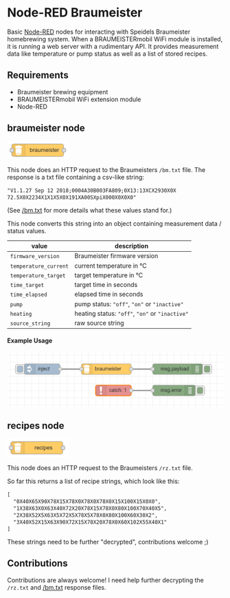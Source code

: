 # Node-RED Braumeister

Basic [Node-RED](https://nodered.org) nodes for interacting with Speidels Braumeister homebrewing system. When a BRAUMEISTERmobil WiFi module is installed, it is running a web server with a rudimentary API. It provides measurement data like temperature or pump status as well as a list of stored recipes.

## Requirements

* Braumeister brewing equipment
* BRAUMEISTERmobil WiFi extension module
* Node-RED

## braumeister node

![braumeister node](docs/node-braumeister.png)

This node does an HTTP request to the Braumeisters `/bm.txt` file. The response is a txt file containing a csv-like string:

```
"V1.1.27 Sep 12 2018;0004A30B003FA809;0X13:13XCX2930X0X 72.5X0X2234X1X1X5X0X191XA00SXpiX000X0X0X0"
```

(See [/bm.txt](docs/bm.txt.md) for more details what these values stand for.)

This node converts this string into an object containing measurement data / status values.

| value                 | description                                     |
| --------------------- | ----------------------------------------------- |
| `firmware_version`    | Braumeister firmware version                    |
| `temperature_current` | current temperature in °C                       |
| `temperature_target`  | target temperature in °C                        |
| `time_target`         | target time in seconds                          |
| `time_elapsed`        | elapsed time in seconds                         |
| `pump`                | pump status: `"off"`, `"on"` or `"inactive"`    |
| `heating`             | heating status: `"off"`, `"on"` or `"inactive"` |
| `source_string`       | raw source string                               |

#### Example Usage

![example](docs/example.png)

## recipes node

![recipes node](docs/node-recipes.png)

This node does an HTTP request to the Braumeisters `/rz.txt` file.

So far this returns a list of recipe strings, which look like this:

```
[
  "0X40X65X90X78X15X78X0X78X0X78X0X15X100X15X0X0",
  "1X38X63X0X63X40X72X20X78X15X78X0X80X100X70X40X5",
  "2X38X52X5X63X5X72X5X78X5X78X0X80X100X60X30X2",
  "3X40X52X15X63X90X72X15X78X20X78X0X60X102X55X40X1"
]
```

These strings need to be further "decrypted", contributions welcome ;)

## Contributions

Contributions are always welcome! I need help further decrypting the `/rz.txt` and [/bm.txt](`docs/bm.txt.md`) response files.
